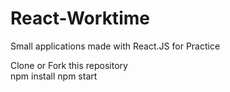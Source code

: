 # React-Worktime
Small applications made with React.JS for Practice

Clone or Fork this repository </br>
npm install
npm start
